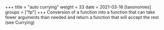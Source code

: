 +++
title = "auto currying"
weight = 33
date = 2021-03-16
[taxonomies]
groups = ["fp"]
+++
Conversion of a function into a function that can take fewer arguments than needed and return a function that will accept the rest (see Currying)


